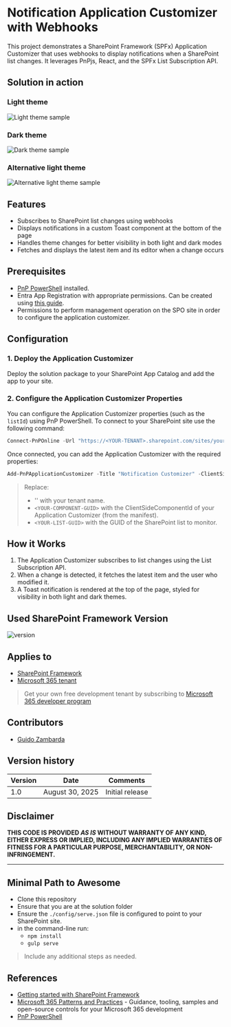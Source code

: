 # Notification Application Customizer with Webhooks

This project demonstrates a SharePoint Framework (SPFx) Application Customizer that uses webhooks to display notifications when a SharePoint list changes. It leverages PnPjs, React, and the SPFx List Subscription API.

## Solution in action

### Light theme
![Light theme sample](<assets/Light theme.gif>)

### Dark theme
![Dark theme sample](<assets/Dark theme.gif>)

### Alternative light theme
![Alternative light theme sample](<assets/Alternative light theme.gif>)

## Features

- Subscribes to SharePoint list changes using webhooks
- Displays notifications in a custom Toast component at the bottom of the page
- Handles theme changes for better visibility in both light and dark modes
- Fetches and displays the latest item and its editor when a change occurs

## Prerequisites

- [PnP PowerShell](https://pnp.github.io/powershell/) installed.
- Entra App Registration with appropriate permissions. Can be created using [this guide](https://pnp.github.io/powershell/articles/registerapplication.html).
- Permissions to perform management operation on the SPO site in order to configure the application customizer.

## Configuration

### 1. Deploy the Application Customizer

Deploy the solution package to your SharePoint App Catalog and add the app to your site.

### 2. Configure the Application Customizer Properties

You can configure the Application Customizer properties (such as the `listId`) using PnP PowerShell.
To connect to your SharePoint site use the following command:

```powershell
Connect-PnPOnline -Url "https://<YOUR-TENANT>.sharepoint.com/sites/yoursite" -ClientId "<YOUR-ENTRA-APP-REG-ID> -Interactive
```

Once connected, you can add the Application Customizer with the required properties:

```powershell
Add-PnPApplicationCustomizer -Title "Notification Customizer" -ClientSideComponentId "<YOUR-COMPONENT-GUID>" -ClientSideComponentProperties "{`"listId`":`"<YOUR-LIST-GUID>`"}" 
```

> Replace:
>- '<YOUR-TENANT>' with your tenant name.
>- `<YOUR-COMPONENT-GUID>` with the ClientSideComponentId of your Application Customizer (from the manifest).
>- `<YOUR-LIST-GUID>` with the GUID of the SharePoint list to monitor.

## How it Works

1. The Application Customizer subscribes to list changes using the List Subscription API.
2. When a change is detected, it fetches the latest item and the user who modified it.
3. A Toast notification is rendered at the top of the page, styled for visibility in both light and dark themes.

## Used SharePoint Framework Version

![version](https://img.shields.io/badge/version-1.21.1-green.svg)

## Applies to

- [SharePoint Framework](https://aka.ms/spfx)
- [Microsoft 365 tenant](https://docs.microsoft.com/en-us/sharepoint/dev/spfx/set-up-your-developer-tenant)

> Get your own free development tenant by subscribing to [Microsoft 365 developer program](http://aka.ms/o365devprogram)

## Contributors

* [Guido Zambarda](https://github.com/guidozam)

## Version history

| Version | Date             | Comments        |
| ------- | ---------------- | --------------- |
| 1.0     | August 30, 2025 | Initial release |

## Disclaimer

**THIS CODE IS PROVIDED _AS IS_ WITHOUT WARRANTY OF ANY KIND, EITHER EXPRESS OR IMPLIED, INCLUDING ANY IMPLIED WARRANTIES OF FITNESS FOR A PARTICULAR PURPOSE, MERCHANTABILITY, OR NON-INFRINGEMENT.**

---

## Minimal Path to Awesome

- Clone this repository
- Ensure that you are at the solution folder
- Ensure the `./config/serve.json` file is configured to point to your SharePoint site.
- in the command-line run:
  - `npm install`
  - `gulp serve`

> Include any additional steps as needed.

## References

- [Getting started with SharePoint Framework](https://docs.microsoft.com/en-us/sharepoint/dev/spfx/set-up-your-developer-tenant)
- [Microsoft 365 Patterns and Practices](https://aka.ms/m365pnp) - Guidance, tooling, samples and open-source controls for your Microsoft 365 development
- [PnP PowerShell](https://pnp.github.io/powershell/) 
